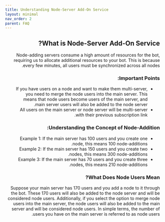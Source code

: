 ```yaml
---
title: Understanding Node-Server Add-On Service
layout: minimal
nav_order: 2
parent: FAQ
---
```


<head>
    <meta charset="utf-8">
    <link rel="stylesheet" href="https://b3h1z.github.io/HidyBot-Docs/assets/css/style.css">
</head>
<div dir="rtl">
<h2>What is Node-Server Add-On Service?</h2>
<p>Node-adding servers consume a high amount of resources for the bot, requiring us to allocate additional resources to your bot. This is because every few minutes, all users must be synchronized across all nodes.</p>
<h3>Important Points:</h3>
<ul>
    <li>If you have users on a node and want to make them multi-server, you need to merge the node users into the main server. This means that node users become users of the main server, and main server users will also be added to the node server.</li>
    <li>All users on the main server or node server will be multi-server with their previous subscription link.</li>
</ul>
<h3>Understanding the Concept of Node-Addition:</h3>
<ul>
    <li>Example 1: If the main server has 100 users and you create one node, this means 100 node-additions.</li>
    <li>Example 2: If the main server has 150 users and you create two nodes, this means 300 node-additions.</li>
    <li>Example 3: If the main server has 70 users and you create three nodes, this means 210 node-additions.</li>
</ul>
<h3>What Does Node Users Mean?</h3>
<p>Suppose your main server has 170 users and you add a node to it through the bot. These 170 users will also be added to the node server and will be considered node users. Additionally, if you select the option to merge node users into the main server, the node users will also be added to the main server and will be considered node users. In simple terms, the number of users you have on the main server is referred to as node users.</p>
</div>